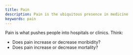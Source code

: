 ```yaml
---
title: Pain
description: Pain is the ubiquitous presence in medicine
keywords: pain
---
```


Pain is what pushes people into hospitals or clinics. Think:
* Does pain increase or decrease moribidity?
* Does pain increase or decrease mortality?
